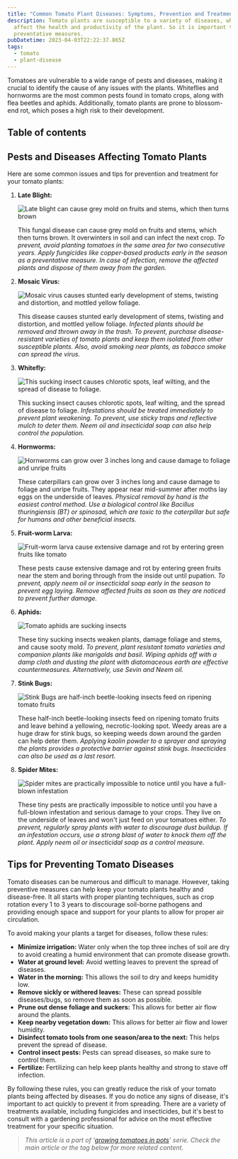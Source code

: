 ```yaml
---
title: "Common Tomato Plant Diseases: Symptoms, Prevention and Treatment Tips"
description: Tomato plants are susceptible to a variety of diseases, which can
  affect the health and productivity of the plant. So it is important to take
  preventative measures.
pubDatetime: 2023-04-03T22:22:37.865Z
tags:
  - tomato
  - plant-disease
---
```

Tomatoes are vulnerable to a wide range of pests and diseases, making it crucial to identify the cause of any issues with the plants. Whiteflies and hornworms are the most common pests found in tomato crops, along with flea beetles and aphids. Additionally, tomato plants are prone to blossom-end rot, which poses a high risk to their development. 

## Table of contents

## Pests and Diseases Affecting Tomato Plants

Here are some common issues and tips for prevention and treatment for your tomato plants:

1. **Late Blight:** 

   ![Late blight can cause grey mold on fruits and stems, which then turns brown](/images/uploads/late-blight-tomato.jpeg "Late blight can cause grey mold on fruits and stems, which then turns brown")

   This fungal disease can cause grey mold on fruits and stems, which then turns brown. It overwinters in soil and can infect the next crop. *To prevent, avoid planting tomatoes in the same area for two consecutive years. Apply fungicides like copper-based products early in the season as a preventative measure. In case of infection, remove the affected plants and dispose of them away from the garden.*
2. **Mosaic Virus:**

   ![Mosaic virus causes stunted early development of stems, twisting and distortion, and mottled yellow foliage.](/images/uploads/mosaic-virus-tomato.jpeg "Mosaic virus causes stunted early development of stems, twisting and distortion, and mottled yellow foliage.")

   This disease causes stunted early development of stems, twisting and distortion, and mottled yellow foliage. *Infected plants should be removed and thrown away in the trash. To prevent, purchase disease-resistant varieties of tomato plants and keep them isolated from other susceptible plants. Also, avoid smoking near plants, as tobacco smoke can spread the virus.*
3. **Whitefly:**

   ![This sucking insect causes chlorotic spots, leaf wilting, and the spread of disease to foliage.](/images/uploads/whitefly-tomato.jpeg "This sucking insect causes chlorotic spots, leaf wilting, and the spread of disease to foliage.")

   This sucking insect causes chlorotic spots, leaf wilting, and the spread of disease to foliage. *Infestations should be treated immediately to prevent plant weakening. To prevent, use sticky traps and reflective mulch to deter them. Neem oil and insecticidal soap can also help control the population.*
4. **Hornworms:** 

   ![Hornworms can grow over 3 inches long and cause damage to foliage and unripe fruits](/images/uploads/hornworms-tomato.jpeg "Hornworms can grow over 3 inches long and cause damage to foliage and unripe fruits")

   These caterpillars can grow over 3 inches long and cause damage to foliage and unripe fruits. They appear near mid-summer after moths lay eggs on the underside of leaves. *Physical removal by hand is the easiest control method. Use a biological control like Bacillus thuringiensis (BT) or spinosad, which are toxic to the caterpillar but safe for humans and other beneficial insects.*
5. **Fruit-worm Larva:**

   ![Fruit-worm larva cause extensive damage and rot by entering green fruits like tomato](/images/uploads/tomato-fruitworm-larva.jpeg "Fruit-worm larva cause extensive damage and rot by entering green fruits like tomato")

   These pests cause extensive damage and rot by entering green fruits near the stem and boring through from the inside out until pupation. *To prevent, apply neem oil or insecticidal soap early in the season to prevent egg laying. Remove affected fruits as soon as they are noticed to prevent further damage.*
6. **Aphids:** 

   ![Tomato aphids are sucking insects](/images/uploads/tomato-aphids.jpeg "Tomato aphids are sucking insects")

   These tiny sucking insects weaken plants, damage foliage and stems, and cause sooty mold. *To prevent, plant resistant tomato varieties and companion plants like marigolds and basil. Wiping aphids off with a damp cloth and dusting the plant with diatomaceous earth are effective countermeasures. Alternatively, use Sevin and Neem oil.*
7. **Stink Bugs:** 

   ![Stink Bugs are half-inch beetle-looking insects feed on ripening tomato fruits](/images/uploads/stink-bug.jpeg "Stink Bugs are half-inch beetle-looking insects feed on ripening tomato fruits")

   These half-inch beetle-looking insects feed on ripening tomato fruits and leave behind a yellowing, necrotic-looking spot. Weedy areas are a huge draw for stink bugs, so keeping weeds down around the garden can help deter them. *Applying kaolin powder to a sprayer and spraying the plants provides a protective barrier against stink bugs. Insecticides can also be used as a last resort.*
8. **Spider Mites:** 

   ![Spider mites are practically impossible to notice until you have a full-blown infestation](/images/uploads/tomato-spider-mites.jpeg "Spider mites are practically impossible to notice until you have a full-blown infestation")

   These tiny pests are practically impossible to notice until you have a full-blown infestation and serious damage to your crops. They live on the underside of leaves and won't just feed on your tomatoes either. *To prevent, regularly spray plants with water to discourage dust buildup. If an infestation occurs, use a strong blast of water to knock them off the plant. Apply neem oil or insecticidal soap as a control measure.*

## T﻿ips for Preventing Tomato Diseases

Tomato diseases can be numerous and difficult to manage. However, taking preventive measures can help keep your tomato plants healthy and disease-free. It all starts with proper planting techniques, such as crop rotation every 1 to 3 years to discourage soil-borne pathogens and providing enough space and support for your plants to allow for proper air circulation.

To avoid making your plants a target for diseases, follow these rules:

* **Minimize irrigation:** Water only when the top three inches of soil are dry to avoid creating a humid environment that can promote disease growth.
* **Water at ground level:** Avoid wetting leaves to prevent the spread of diseases.
* **Water in the morning:** This allows the soil to dry and keeps humidity low.
* **Remove sickly or withered leaves:** These can spread possible diseases/bugs, so remove them as soon as possible.
* **Prune out dense foliage and suckers:** This allows for better air flow around the plants.
* **Keep nearby vegetation down:** This allows for better air flow and lower humidity.
* **Disinfect tomato tools from one season/area to the next:** This helps prevent the spread of disease.
* **Control insect pests:** Pests can spread diseases, so make sure to control them.
* **Fertilize:** Fertilizing can help keep plants healthy and strong to stave off infection.

By following these rules, you can greatly reduce the risk of your tomato plants being affected by diseases. If you do notice any signs of disease, it's important to act quickly to prevent it from spreading. There are a variety of treatments available, including fungicides and insecticides, but it's best to consult with a gardening professional for advice on the most effective treatment for your specific situation.

> *T﻿his article is a part of '[growing tomatoes in pots](https://urbangardener.wiki/posts/growing-tomatoes-in-pots-from-seed-to-harvest/)' serie. Check the main article or the tag below for more related content.*